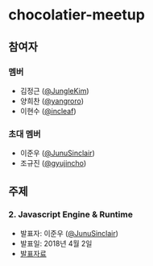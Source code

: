 # chocolatier-meetup

## 참여자

### 멤버

- 김정근 ([@JungleKim](https://github.com/JungleKim))
- 양희찬 ([@yangroro](https://github.com/yangroro))
- 이현수 ([@incleaf](https://github.com/incleaf))

### 초대 멤버

- 이준우 ([@JunuSinclair](https://github.com/JunuSinclair))
- 조규진 ([@gyujincho](https://github.com/gyujincho))

## 주제

### 2. Javascript Engine & Runtime

- 발표자: 이준우 ([@JunuSinclair](https://github.com/JunuSinclair))
- 발표일: 2018년 4월 2일
- [발표자료](Asynchronous%20javascript/README.md)

